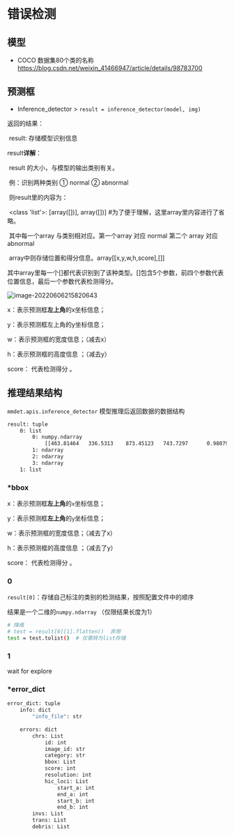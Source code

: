 # 错误检测



## 模型

- COCO 数据集80个类的名称 https://blog.csdn.net/weixin_41466947/article/details/98783700



## 预测框

- Inference_detector > `result = inference_detector(model, img)`

返回的结果：

​    result: 存储模型识别信息

result**详解**：

​    result 的大小，与模型的输出类别有关。

​    例：识别两种类别 ① normal ② abnormal

​    则result里的内容为：

​    <class 'list'>: [array([])], array([])]   #为了便于理解，这里array里内容进行了省略。

​    其中每一个array 与类别相对应。第一个array 对应 normal 第二个 array  对应 abnormal

​    array中则存储位置和得分信息。array[[x,y,w,h,score],[]] 

​    其中array里每一个[]都代表识别到了该种类型。[]包含5个参数，前四个参数代表位置信息，最后一个参数代表检测得分。



![image-20220606215820643](https://s2.loli.net/2022/06/06/fyWw9tcaHdSANso.png)

x：表示预测框**左上角**的x坐标信息；

y：表示预测框左上角的y坐标信息；

w：表示预测框的宽度信息；（减去x）

h：表示预测框的高度信息 ；（减去y）

score： 代表检测得分 。





## 推理结果结构

`mmdet.apis.inference_detector` 模型推理后返回数据的数据结构



```sh
result: tuple
	0: list
		0: numpy.ndarray
			[[463.81464   336.5313    873.45123   743.7297      0.9807947]]
		1: ndarray
		2: ndarray
		3: ndarray
	1: list
```

### *bbox

x：表示预测框**左上角**的`x`坐标信息；

y：表示预测框**左上角**的`y`坐标信息；

w：表示预测框的宽度信息；（减去了x）

h：表示预测框的高度信息 ；（减去了y）

score： 代表检测得分 。



### 0

`result[0]`：存储自己标注的类别的检测结果，按照配置文件中的顺序

结果是一个二维的`numpy.ndarray` （仅限结果长度为1）

```sh
# 降维
# test = result[0][1].flatten()  弃用
test = test.tolist()  # 仅需转为list存储
```





### 1

wait for explore



### *error_dict

```sh
error_dict: tuple
    info: dict
        "info_file": str
        
    errors: dict
        chrs: List
            id: int
            image_id: str
            category: str
            bbox: List
            score: int
            resolution: int
            hic_loci: List
            	start_a: int
            	end_a: int
            	start_b: int
            	end_b: int
        invs: List
        trans: List
        debris: List



```





